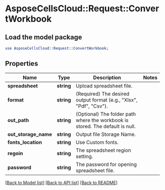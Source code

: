 # AsposeCellsCloud::Request::ConvertWorkbook 

## Load the model package
```perl
use AsposeCellsCloud::Request::ConvertWorkbook;
```

## Properties
Name | Type | Description | Notes
------------ | ------------- | ------------- | -------------
**spreadsheet** | **string** | Upload spreadsheet file. |
**format** | **string** | (Required) The desired output format (e.g., "Xlsx", "Pdf", "Csv"). |
**out_path** | **string** | (Optional) The folder path where the workbook is stored. The default is null. |
**out_storage_name** | **string** | Output file Storage Name. |
**fonts_location** | **string** | Use Custom fonts. |
**regoin** | **string** | The spreadsheet region setting. |
**password** | **string** | The password for opening spreadsheet file. |  

[[Back to Model list]](../README.md#documentation-for-requests) [[Back to API list]](../README.md#documentation-for-api-endpoints) [[Back to README]](../README.md)

